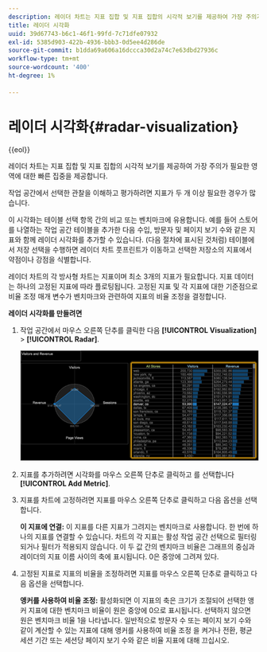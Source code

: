```yaml
---
description: 레이더 차트는 지표 집합 및 지표 집합의 시각적 보기를 제공하여 가장 주의가 필요한 영역에 대한 빠른 집중을 제공합니다.
title: 레이더 시각화
uuid: 39d67743-b6c1-46f1-99fd-7c71dfe07932
exl-id: 5385d903-422b-4936-bbb3-0d5ee4d286de
source-git-commit: b1dda69a606a16dccca30d2a74c7e63dbd27936c
workflow-type: tm+mt
source-wordcount: '400'
ht-degree: 1%

---
```


# 레이더 시각화{#radar-visualization}

{{eol}}

레이더 차트는 지표 집합 및 지표 집합의 시각적 보기를 제공하여 가장 주의가 필요한 영역에 대한 빠른 집중을 제공합니다.

작업 공간에서 선택한 관찰을 이해하고 평가하려면 지표가 두 개 이상 필요한 경우가 많습니다.

이 시각화는 테이블 선택 항목 간의 비교 또는 벤치마크에 유용합니다. 예를 들어 스토어를 나열하는 작업 공간 테이블을 추가한 다음 수입, 방문자 및 페이지 보기 수와 같은 지표와 함께 레이더 시각화를 추가할 수 있습니다. (다음 절차에 표시된 것처럼) 테이블에서 저장 선택을 수행하면 레이더 차트 풋프린트가 이동하고 선택한 저장소의 지표에서 약점이나 강점을 식별합니다.

레이더 차트의 각 방사형 차트는 지표이며 최소 3개의 지표가 필요합니다. 지표 데이터는 하나의 고정된 지표에 따라 플로팅됩니다. 고정된 지표 및 각 지표에 대한 기준점으로 비율 조정 매개 변수가 벤치마크와 관련하여 지표의 비율 조정을 결정합니다.

**레이더 시각화를 만들려면**

1. 작업 공간에서 마우스 오른쪽 단추를 클릭한 다음 **[!UICONTROL Visualization]** > **[!UICONTROL Radar]**.

   ![](assets/client-rad.png)

1. 지표를 추가하려면 시각화를 마우스 오른쪽 단추로 클릭하고 를 선택합니다 **[!UICONTROL Add Metric]**.
1. 지표를 차트에 고정하려면 지표를 마우스 오른쪽 단추로 클릭하고 다음 옵션을 선택합니다.

   **이 지표에 연결:** 이 지표를 다른 지표가 그려지는 벤치마크로 사용합니다. 한 번에 하나의 지표를 연결할 수 있습니다. 차트의 각 지표는 활성 작업 공간 선택으로 필터링되거나 필터가 적용되지 않습니다. 이 두 값 간의 벤치마크 비율은 그래프의 중심과 레이더의 지표 이름 사이의 축에 표시됩니다. 0은 중앙에 그려져 있다.

1. 고정된 지표로 지표의 비율을 조정하려면 지표를 마우스 오른쪽 단추로 클릭하고 다음 옵션을 선택합니다.

   **앵커를 사용하여 비율 조정:** 활성화되면 이 지표의 축은 크기가 조절되어 선택한 앵커 지표에 대한 벤치마크 비율이 원은 중앙에 0으로 표시됩니다. 선택하지 않으면 원은 벤치마크 비율 1을 나타냅니다. 일반적으로 방문자 수 또는 페이지 보기 수와 같이 계산할 수 있는 지표에 대해 앵커를 사용하여 비율 조정 을 켜거나 전환, 평균 세션 기간 또는 세션당 페이지 보기 수와 같은 비율 지표에 대해 끄십시오.
